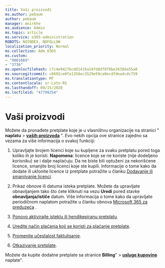 ```yaml
---
title: Vaši proizvodi
ms.author: pebaum
author: pebaum
manager: mnirkhe
ms.audience: Admin
ms.topic: article
ms.service: o365-administration
ROBOTS: NOINDEX, NOFOLLOW
localization_priority: Normal
ms.collection: Adm_O365
ms.custom:
- "9001669"
- "3736"
ms.openlocfilehash: c7c4e9427bcdd1416a197d8df078be2638da55a0
ms.sourcegitcommit: c6692ce0fa1358ec3529e59ca0ecdfdea4cdc759
ms.translationtype: MT
ms.contentlocale: sr-Latn-RS
ms.lasthandoff: 09/15/2020
ms.locfileid: "47799254"
---
```

# <a name="your-products"></a>Vaši proizvodi

Možete da pronađete pretplate koje je u vlasništvu organizacije na stranici " **naplatu**  >  **[vaših proizvoda](https://go.microsoft.com/fwlink/p/?linkid=842054)** ". Evo nekih opcija ove stranice zajedno sa vezama za više informacija o svakoj funkciji:

1. Upravljajte brojem licenci koje su kupljene za svaku pretplatu pored toga koliko ih je koristi.  **Napomena**: licence koje se ne koriste (nije dodeljeno korisniku) se i dalje naplaćuju.  Da ne biste bili optuženi za nekorišćene licence, smanjite broj licenci koje ste kupili. Informacije o tome kako da dodate ili uklonite licence iz pretplate potražite u članku [Dodavanje ili smanjivanje licenci](https://docs.microsoft.com/alchemyinsights/how-to-add-or-reduce-licenses).

2. Prikaz obnove ili datuma isteka pretplate.  Možete da upravljate obnavljanjem tako što ćete kliknuti na vezu **Uredi** pored stavke **obnavljanja/ističe** datum.  Više informacija o tome kako da upravljate periodičnom naplatom potražite u članku obnova [Microsoft 365 za preduzeća](https://go.microsoft.com/fwlink/?linkid=2119216) .

3. [Ponovo aktivirajte isteklu ili hendikepiranu pretplatu](https://go.microsoft.com/fwlink/?linkid=2117519).

4. [Uredite način plaćanja koji se koristi za plaćanje pretplate](https://go.microsoft.com/fwlink/?linkid=2117167).

5. [Promenite učestalost faktulisanje](https://go.microsoft.com/fwlink/?linkid=2119112).

6. [Otkazivanje pretplate](https://go.microsoft.com/fwlink/?linkid=2119113).

Možete da kupite dodatne pretplate sa stranice **Billing**"  >  [**usluge kupovine**](https://go.microsoft.com/fwlink/p/?linkid=868433) naplate".

